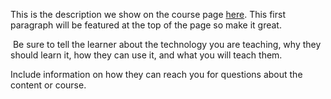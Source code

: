 This is the description we show on the course page [here](https://lab.github.com/MichalMY/91032513871::91032513871::91032513871). This first paragraph will be featured at the top of the page so make it great.
​

​
Be sure to tell the learner about the technology you are teaching, why they should learn it, how they can use it, and what you will teach them.
​


Include information on how they can reach you for questions about the content or course. 